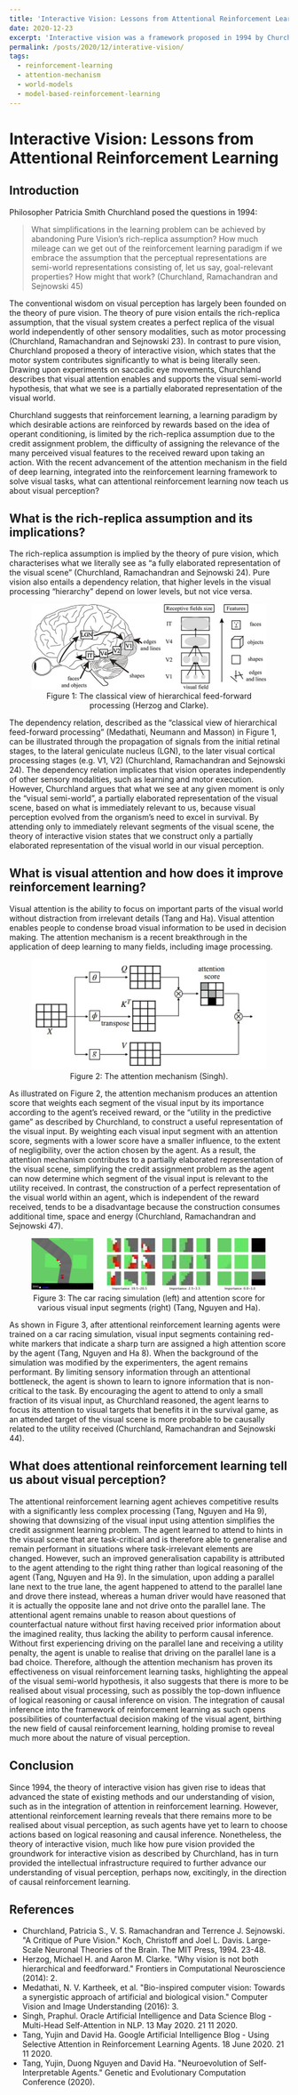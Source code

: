 ```yaml
---
title: 'Interactive Vision: Lessons from Attentional Reinforcement Learning'
date: 2020-12-23
excerpt: 'Interactive vision was a framework proposed in 1994 by Churchland to replace the Pure Vision paradigm and its "rich replica" assumptions. 20 years on, indeed as Churchland wondered, how much mileage can we get out of reinforcement learning should we assume that perceptions are a semi-world representation of goal-relevant properties?'
permalink: /posts/2020/12/interative-vision/
tags:
  - reinforcement-learning
  - attention-mechanism
  - world-models
  - model-based-reinforcement-learning
---
```


# Interactive Vision: Lessons from Attentional Reinforcement Learning

## Introduction

Philosopher Patricia Smith Churchland posed the questions in 1994:

<blockquote>What simplifications in the learning problem can be achieved by abandoning Pure Vision’s rich-replica assumption? How much mileage can we get out of the reinforcement learning paradigm if we embrace the assumption that the perceptual representations are semi-world representations consisting of, let us say, goal-relevant properties? How might that work? (Churchland, Ramachandran and Sejnowski 45)
</blockquote>

The conventional wisdom on visual perception has largely been founded on the theory of pure vision. The theory of pure vision entails the rich-replica assumption, that the visual system creates a perfect replica of the visual world independently of other sensory modalities, such as motor processing (Churchland, Ramachandran and Sejnowski 23). In contrast to pure vision, Churchland proposed a theory of interactive vision, which states that the motor system contributes significantly to what is being literally seen. Drawing upon experiments on saccadic eye movements, Churchland describes that visual attention enables and supports the visual semi-world hypothesis, that what we see is a partially elaborated representation of the visual world.

Churchland suggests that reinforcement learning, a learning paradigm by which desirable actions are reinforced by rewards based on the idea of operant conditioning, is limited by the rich-replica assumption due to the credit assignment problem, the difficulty of assigning the relevance of the many perceived visual features to the received reward upon taking an action. With the recent advancement of the attention mechanism in the field of deep learning, integrated into the reinforcement learning framework to solve visual tasks, what can attentional reinforcement learning now teach us about visual perception?

## What is the rich-replica assumption and its implications?

The rich-replica assumption is implied by the theory of pure vision, which characterises what we literally see as “a fully elaborated representation of the visual scene” (Churchland, Ramachandran and Sejnowski 24). Pure vision also entails a dependency relation, that higher levels in the visual processing “hierarchy” depend on lower levels, but not vice versa.

<figure align="center">
    <img src='../images/interactive-vision/feed-forward-vision.jpg' alt='missing' />
    <figcaption>Figure 1: The classical view of hierarchical feed-forward processing (Herzog and Clarke).</figcaption>
</figure>

The dependency relation, described as the “classical view of hierarchical feed-forward processing” (Medathati, Neumann and Masson) in Figure 1, can be illustrated through the propagation of signals from the initial retinal stages, to the lateral geniculate nucleus (LGN), to the later visual cortical processing stages (e.g. V1, V2) (Churchland, Ramachandran and Sejnowski 24). The dependency relation implicates that vision operates independently of other sensory modalities, such as learning and motor execution. However, Churchland argues that what we see at any given moment is only the “visual semi-world”, a partially elaborated representation of the visual scene, based on what is immediately relevant to us, because visual perception evolved from the organism’s need to excel in survival. By attending only to immediately relevant segments of the visual scene, the theory of interactive vision states that we construct only a partially elaborated representation of the visual world in our visual perception.

## What is visual attention and how does it improve reinforcement learning?

Visual attention is the ability to focus on important parts of the visual world without distraction from irrelevant details (Tang and Ha). Visual attention enables people to condense broad visual information to be used in decision making. The attention mechanism is a recent breakthrough in the application of deep learning to many fields, including image processing.

<figure align="center">
    <img src='../images/interactive-vision/attention-mechanism.png' alt='missing' />
    <figcaption>Figure 2: The attention mechanism (Singh).</figcaption>
</figure>

As illustrated on Figure 2, the attention mechanism produces an attention score that weights each segment of the visual input by its importance according to the agent’s received reward, or the “utility in the predictive game” as described by Churchland, to construct a useful representation of the visual input. By weighting each visual input segment with an attention score, segments with a lower score have a smaller influence, to the extent of negligibility, over the action chosen by the agent. As a result, the attention mechanism contributes to a partially elaborated representation of the visual scene, simplifying the credit assignment problem as the agent can now determine which segment of the visual input is relevant to the utility received. In contrast, the construction of a perfect representation of the visual world within an agent, which is independent of the reward received, tends to be a disadvantage because the construction consumes additional time, space and energy (Churchland, Ramachandran and Sejnowski 47).

<figure align="center">
    <img src='../images/interactive-vision/carracing-neuroevolution.png' alt='missing' />
    <figcaption>Figure 3: The car racing simulation (left) and attention score for various visual input segments (right) (Tang, Nguyen and Ha).</figcaption>
</figure>

As shown in Figure 3, after attentional reinforcement learning agents were trained on a car racing simulation, visual input segments containing red-white markers that indicate a sharp turn are assigned a high attention score by the agent (Tang, Nguyen and Ha 8). When the background of the simulation was modified by the experimenters, the agent remains performant. By limiting sensory information through an attentional bottleneck, the agent is shown to learn to ignore information that is non-critical to the task. By encouraging the agent to attend to only a small fraction of its visual input, as Churchland reasoned, the agent learns to focus its attention to visual targets that benefits it in the survival game, as an attended target of the visual scene is more probable to be causally related to the utility received (Churchland, Ramachandran and Sejnowski 44).

## What does attentional reinforcement learning tell us about visual perception?

The attentional reinforcement learning agent achieves competitive results with a significantly less complex processing (Tang, Nguyen and Ha 9), showing that downsizing of the visual input using attention simplifies the credit assignment learning problem. The agent learned to attend to hints in the visual scene that are task-critical and is therefore able to generalise and remain performant in situations where task-irrelevant elements are changed. However, such an improved generalisation capability is attributed to the agent attending to the right thing rather than logical reasoning of the agent (Tang, Nguyen and Ha 9). In the simulation, upon adding a parallel lane next to the true lane, the agent happened to attend to the parallel lane and drove there instead, whereas a human driver would have reasoned that it is actually the opposite lane and not drive onto the parallel lane. The attentional agent remains unable to reason about questions of counterfactual nature without first having received prior information about the imagined reality, thus lacking the ability to perform causal inference. Without  first experiencing driving on the parallel lane and receiving a utility penalty, the agent is unable to realise that driving on the parallel lane is a bad choice. 
Therefore, although the attention mechanism has proven its effectiveness on visual reinforcement learning tasks, highlighting the appeal of the visual semi-world hypothesis, it also suggests that there is more to be realised about visual processing, such as possibly the top-down influence of logical reasoning or causal inference on vision. The integration of causal inference into the framework of reinforcement learning as such opens possibilities of counterfactual decision making of the visual agent, birthing the new field of causal reinforcement learning, holding promise to reveal much more about the nature of visual perception.

## Conclusion

Since 1994, the theory of interactive vision has given rise to ideas that advanced the state of existing methods and our understanding of vision, such as in the integration of attention in reinforcement learning. However, attentional reinforcement learning reveals that there remains more to be realised about visual perception, as such agents have yet to learn to choose actions based on logical reasoning and causal inference. Nonetheless, the theory of interactive vision, much like how pure vision provided the groundwork for interactive vision as described by Churchland, has in turn provided the intellectual infrastructure required to further advance our understanding of visual perception, perhaps now, excitingly, in the direction of causal reinforcement learning.

## References
* Churchland, Patricia S., V. S. Ramachandran and Terrence J. Sejnowski. "A Critique of Pure Vision." Koch, Christoff and Joel L. Davis. Large-Scale Neuronal Theories of the Brain. The MIT Press, 1994. 23-48.
* Herzog, Michael H. and Aaron M. Clarke. "Why vision is not both hierarchical and feedforward." Frontiers in Computational Neuroscience (2014): 2.
* Medathati, N. V. Kartheek, et al. "Bio-inspired computer vision: Towards a synergistic approach of artificial and biological vision." Computer Vision and Image Understanding (2016): 3.
* Singh, Praphul. Oracle Artificial Intelligence and Data Science Blog - Multi-Head Self-Attention in NLP. 13 May 2020. 21 11 2020.
* Tang, Yujin and David Ha. Google Artificial Intelligence Blog - Using Selective Attention in Reinforcement Learning Agents. 18 June 2020. 21 11 2020.
* Tang, Yujin, Duong Nguyen and David Ha. "Neuroevolution of Self-Interpretable Agents." Genetic and Evolutionary Computation Conference (2020).
